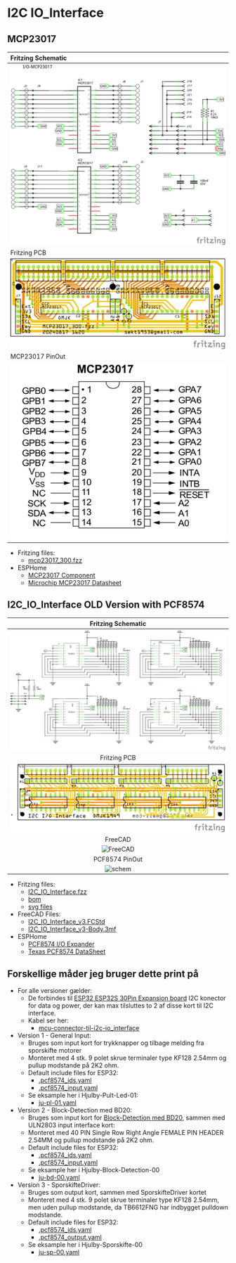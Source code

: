 # I2C IO_Interface

## MCP23017

|Fritzing Schematic|
|:---|
|![schem](./mcp23017/mcp23017_300_schem.png)|
|Fritzing PCB|
|![PCB](./mcp23017/mcp23017_300_pcb.png)|
|MCP23017 PinOut|
|![schem](./mcp23017/MCP23017.png)|

* Fritzing files:
  * [mcp23017_300.fzz](./mcp23017/mcp23017_300.fzz)
* ESPHome
  * [MCP23017 Component](https://esphome.io/components/mcp230xx#mcp23017-label)
  * [Microchip MCP23017 Datasheet](https://ww1.microchip.com/downloads/en/devicedoc/20001952c.pdf)

## I2C_IO_Interface OLD Version with PCF8574

|Fritzing Schematic|
|:---:|
|![schem](./PCF8574/I2C_IO_Interface_schem.png)|
|Fritzing PCB|
|![PCB](./PCF8574/I2C_IO_Interface_pcb.png)|
|FreeCAD|
|![FreeCAD](./PCF8574/FreeCAD_Files/Skærmbillede%20fra%202024-07-06%2017-55-29.png)|
|PCF8574 PinOut|
|![schem](./PCF8574/Skærmbillede%20fra%202024-08-15%2021-27-31.png)|

* Fritzing files:
  * [I2C_IO_Interface.fzz](./PCF8574/I2C_IO_Interface.fzz)
  * [bom](./PCF8574/I2C_IO_Interface_bom.html)
  * [svg files](./PCF8574/svg_I2C_IO_Interface/)
* FreeCAD Files:
  * [I2C_IO_Interface_v3.FCStd](./PCF8574/FreeCAD_Files/I2C_IO_Interface_v3.FCStd)
  * [I2C_IO_Interface_v3-Body.3mf](./PCF8574/FreeCAD_Files/I2C_IO_Interface_v3-Body.3mf)
* ESPHome
  * [PCF8574 I/O Expander](https://esphome.io/components/pcf8574)
  * [Texas PCF8574 DataSheet](https://www.ti.com/lit/ds/symlink/pcf8574.pdf)

## Forskellige måder jeg bruger dette print på

* For alle versioner gælder:
  * De forbindes til [ESP32 ESP32S 30Pin Expansion board](../CPU/README.md) I2C konector for data og power, der kan max tilsluttes to 2 af disse kort til I2C interface.
  * Kabel ser her: 
    * [mcu-connector-til-i2c-io_interface](../../Includes/0_Default_files/I2C_Kabler/I2C-Kabel.md#mcu-connector-til-i2c-io_interface)
* Version 1 - General Input:
  * Bruges som input kort for trykknapper og tilbage melding fra sporskifte motorer
  * Monteret med 4 stk. 9 polet skrue terminaler type KF128 2.54mm og pullup modstande på 2K2 ohm.
  * Default include files for ESP32:
    * [.pcf8574_ids.yaml](../../Includes/0_Default_files/PCF8574/.pcf8574_ids.yaml)
    * [.pcf8574_input.yaml](../../Includes/0_Default_files/PCF8574/.pcf8574_input.yaml)
  * Se eksample her i Hjulby-Pult-Led-01:
    * [ju-pl-01.yaml](../../ju-pl-01.yaml)
* Version 2 - Block-Detection med BD20:
  * Bruges som input kort for [Block-Detection med BD20](../BlockDetection/BD20/NCE_BD20.png), sammen med ULN2803 input interface kort:
  * Monteret med 40 PIN Single Row Right Angle FEMALE PIN HEADER 2.54MM og pullup modstande på 2K2 ohm.
  * Default include files for ESP32:
    * [.pcf8574_ids.yaml](../../Includes/0_Default_files/PCF8574/.pcf8574_ids.yaml)
    * [.pcf8574_input.yaml](../../Includes/0_Default_files/PCF8574/.pcf8574_input.yaml)
  * Se eksample her i Hjulby-Block-Detection-00
    * [ju-bd-00.yaml](../../ju-bd-00.yaml)
* Version 3 - SporskifteDriver:
  * Bruges som output kort, sammen med SporskifteDriver kortet
  * Monteret med 4 stk. 9 polet skrue terminaler type KF128 2.54mm, men uden pullup modstande, da TB6612FNG har indbygget pulldown modstande.
  * Default include files for ESP32:
    * [.pcf8574_ids.yaml](../../Includes/0_Default_files/PCF8574/.pcf8574_ids.yaml)
    * [.pcf8574_output.yaml](../../Includes/0_Default_files/PCF8574/.pcf8574_output.yaml)
  * Se eksample her i Hjulby-Sporskifte-00
    * [ju-sp-00.yaml](../../ju-sp-00.yaml)
